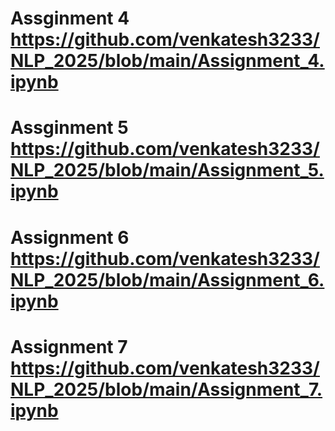 # Assginment 4 https://github.com/venkatesh3233/NLP_2025/blob/main/Assignment_4.ipynb
# Assginment 5 https://github.com/venkatesh3233/NLP_2025/blob/main/Assignment_5.ipynb
# Assignment 6 https://github.com/venkatesh3233/NLP_2025/blob/main/Assignment_6.ipynb
# Assignment 7 https://github.com/venkatesh3233/NLP_2025/blob/main/Assignment_7.ipynb
